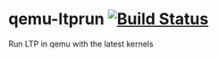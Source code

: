 # qemu-ltprun [![Build Status](https://travis-ci.org/q-rig/qemu-ltprun.svg?branch=master)](https://travis-ci.org/q-rig/qemu-ltprun)
Run LTP in qemu with the latest kernels
